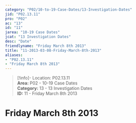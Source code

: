```yaml
---  
category: "P02/10-to-19-Case-Dates/13-Investigation-Dates"  
jid: "P02.13.11"  
pro: "P02"  
ac: "13"  
id: "11"  
jarea: "10-19 Case Dates"  
jcat: "13 Investigation Dates"  
desc: "Date"  
friendlyname: "Friday March 8th 2013"  
title: "11-2013-03-08-Friday-March-8th-2013"  
aliases:   
- "P02.13.11"  
- "Friday March 8th 2013"  
---  
```

>[!info]- Location: P02.13.11  
>**Area:** P02 - 10-19 Case Dates  
>**Category:** 13 - 13 Investigation Dates  
>**ID:** 11 - Friday March 8th 2013  
  
# Friday March 8th 2013  
